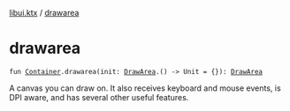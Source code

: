 [libui.ktx](index.md) / [drawarea](./drawarea.md)

# drawarea

`fun `[`Container`](-container/index.md)`.drawarea(init: `[`DrawArea`](-draw-area/index.md)`.() -> Unit = {}): `[`DrawArea`](-draw-area/index.md)

A canvas you can draw on. It also receives keyboard and mouse events,
is DPI aware, and has several other useful features.

